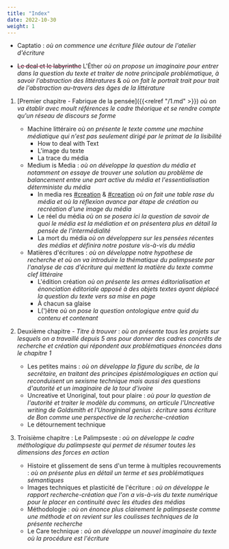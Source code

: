 ```yaml
---
title: "Index"
date: 2022-10-30
weight: 1
---
```


- Captatio  :
*où on commence une écriture filée autour de l'atelier d'écriture*

- <strike style='color:rgb(196, 43, 94);'><span style='color:black'>Le deal et le labyrinthe</span></strike> L'Éther
*où on propose un imaginaire pour entrer dans la question du texte et traiter de notre principale problématique, à savoir l'abstraction des littératures* & *où on fait le portrait trait pour trait de l'abstraction au-travers des âges de la littérature*

1. [Premier chapitre - Fabrique de la pensée]({{<relref "/1.md" >}}) 
*où on va établir avec moult références le cadre théorique et se rendre compte qu'un réseau de discours se forme*
    - Machine littéraire
    *où on présente le texte comme une machine médiatique qui n'est pas seulement dirigé par le primat de la lisibilité*
        - How to deal with Text
        - L'image du texte
        - La trace du média
    - Medium is Media : 
    *où on développe la question du média et notamment on essaye de trouver une solution au problème de balancement entre une part active du média et l'essentialisation déterministe du média*
        - In media res [#creation](Nervure) & [#creation](Baudehugo)
        *où on fait une table rase du média et où la réflexion avance par étape de création ou recréation d'une image du média*
        - Le réel du média
        *où on se posera ici la question de savoir de quoi le média est la médiation et on présentera plus en détail la pensée de l'intermédialité*
        - La mort du média
        *où on développera sur les pensées récentes des médias et définira notre posture vis-à-vis du média*
    - Matières d'écritures :
    *où on développe notre hypothese de recherche et où on va introduire la thématique du palimpseste par l'analyse de cas d'écriture qui mettent la matière du texte comme clef littéraire*
        - L'édition création
        *où on présente les armes éditorialisation et énonciation éditoriale apposé à des objets textes ayant déplacé la question du texte vers sa mise en page*
        - À chacun sa glaise
        - L(')être
        *où on pose la question ontologique entre quid du contenu et contenant*

2. Deuxième chapitre - *Titre à trouver* : 
*où on présente tous les projets sur lesquels on a travaillé depuis 5 ans pour donner des cadres concrêts de recherche et création qui répondent aux problématiques énoncées dans le chapitre 1*
    - Les petites mains : 
    *où on développe la figure du scribe, de la secrétaire, en traitant des principes épistémologiques en action qui reconduisent un sexisme technique mais aussi des questions d'autorité et un imaginaire de la tour d'ivoire*
    - Uncreative et Unoriginal, tout pour plaire : 
    *où pour la question de l'autorité et traiter le modèle du communs, on articule l'Uncreative writing de Goldsmith et l'Unorgininal genius : écriture sans écriture de Bon comme une perspective de la recherche-création*
    - Le détournement technique 
3. Troisième chapitre : Le Palimpseste :
*où on développe le cadre méthologique du palimpseste qui permet de résumer toutes les dimensions des forces en action*
    - Histoire et glissement de sens d'un terme à multiples recouvrements : 
    *où on présente plus en détail un terme et ses problématiques sémantiques*
    - Images techniques et plasticité de l'écriture : 
    *où on développe le rapport recherche-création que l'on a vis-à-vis du texte numérique pour le placer en continuité avec les études des médias* 
    - Méthodologie : 
    *où on énonce plus clairement le palimpseste comme une méthode et on revient sur les coulisses techniques de la présente recherche*
    - Le Care technique : 
    *où on développe un nouvel imaginaire du texte où la procédure est l'écriture*
